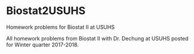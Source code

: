 # Biostat2USUHS
Homework problems for Biostat II at USUHS


All homework problems from Biostat II with Dr. Dechung at USUHS posted for Winter quarter 2017-2018.
